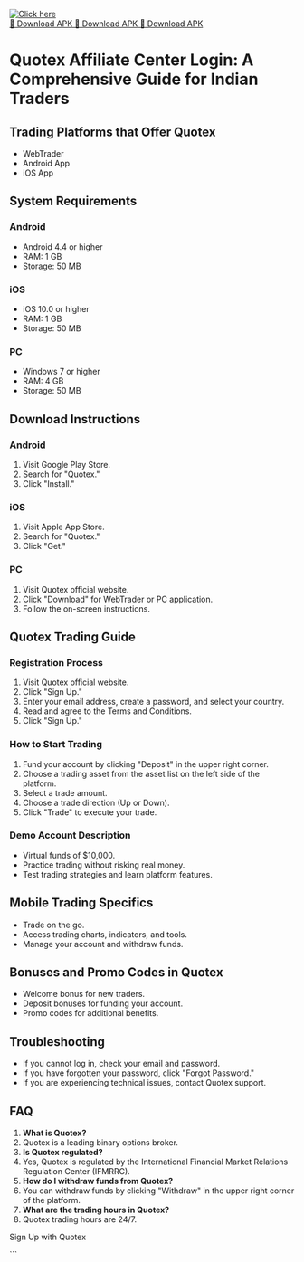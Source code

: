 [![Click here](https://readscoops.com/wp-content/uploads/2023/03/Readscoop-aviator-1-1.jpg)](https://traff.sbs/deff)  
[🔽 Download APK 🔽 Download APK 🔽 Download APK](https://traff.sbs/deff)
# Quotex Affiliate Center Login: A Comprehensive Guide for Indian Traders

## Trading Platforms that Offer Quotex

-   WebTrader
-   Android App
-   iOS App

## System Requirements

### Android

-   Android 4.4 or higher
-   RAM: 1 GB
-   Storage: 50 MB

### iOS

-   iOS 10.0 or higher
-   RAM: 1 GB
-   Storage: 50 MB

### PC

-   Windows 7 or higher
-   RAM: 4 GB
-   Storage: 50 MB

## Download Instructions

### Android

1.  Visit Google Play Store.
2.  Search for "Quotex."
3.  Click "Install."

### iOS

1.  Visit Apple App Store.
2.  Search for "Quotex."
3.  Click "Get."

### PC

1.  Visit Quotex official website.
2.  Click "Download" for WebTrader or PC application.
3.  Follow the on-screen instructions.

## Quotex Trading Guide

### Registration Process

1.  Visit Quotex official website.
2.  Click "Sign Up."
3.  Enter your email address, create a password, and select your
    country.
4.  Read and agree to the Terms and Conditions.
5.  Click "Sign Up."

### How to Start Trading

1.  Fund your account by clicking "Deposit" in the upper right
    corner.
2.  Choose a trading asset from the asset list on the left side of the
    platform.
3.  Select a trade amount.
4.  Choose a trade direction (Up or Down).
5.  Click "Trade" to execute your trade.

### Demo Account Description

-   Virtual funds of \$10,000.
-   Practice trading without risking real money.
-   Test trading strategies and learn platform features.

## Mobile Trading Specifics

-   Trade on the go.
-   Access trading charts, indicators, and tools.
-   Manage your account and withdraw funds.

## Bonuses and Promo Codes in Quotex

-   Welcome bonus for new traders.
-   Deposit bonuses for funding your account.
-   Promo codes for additional benefits.

## Troubleshooting

-   If you cannot log in, check your email and password.
-   If you have forgotten your password, click "Forgot Password."
-   If you are experiencing technical issues, contact Quotex support.

## FAQ

1.  **What is Quotex?**
2.  Quotex is a leading binary options broker.
3.  **Is Quotex regulated?**
4.  Yes, Quotex is regulated by the International Financial Market
    Relations Regulation Center (IFMRRC).
5.  **How do I withdraw funds from Quotex?**
6.  You can withdraw funds by clicking "Withdraw" in the upper
    right corner of the platform.
7.  **What are the trading hours in Quotex?**
8.  Quotex trading hours are 24/7.

Sign Up with Quotex

\`\`\`

